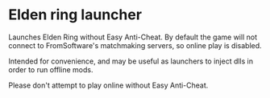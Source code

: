 # Elden ring launcher

Launches Elden Ring without Easy Anti-Cheat. By default the game will not connect to FromSoftware's matchmaking servers, so online play is disabled.

Intended for convenience, and may be useful as launchers to inject dlls in order to run offline mods.

Please don't attempt to play online without Easy Anti-Cheat.
 
